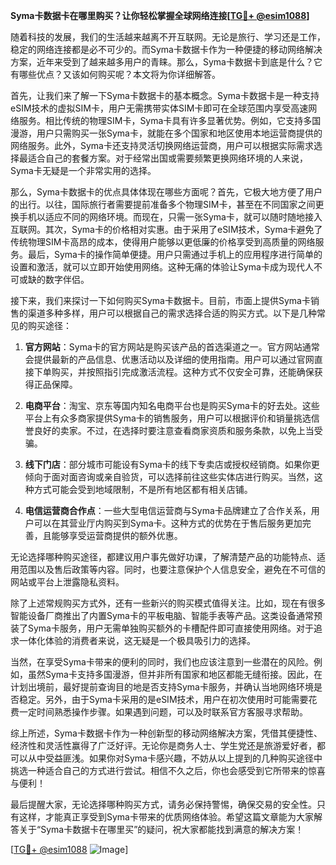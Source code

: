 **Syma卡数据卡在哪里购买？让你轻松掌握全球网络连接[[TG💪+ @esim1088](https://t.me/s/esim1088)]**

随着科技的发展，我们的生活越来越离不开互联网。无论是旅行、学习还是工作，稳定的网络连接都是必不可少的。而Syma卡数据卡作为一种便捷的移动网络解决方案，近年来受到了越来越多用户的青睐。那么，Syma卡数据卡到底是什么？它有哪些优点？又该如何购买呢？本文将为你详细解答。

首先，让我们来了解一下Syma卡数据卡的基本概念。Syma卡数据卡是一种支持eSIM技术的虚拟SIM卡，用户无需携带实体SIM卡即可在全球范围内享受高速网络服务。相比传统的物理SIM卡，Syma卡具有许多显著优势。例如，它支持多国漫游，用户只需购买一张Syma卡，就能在多个国家和地区使用本地运营商提供的网络服务。此外，Syma卡还支持灵活切换网络运营商，用户可以根据实际需求选择最适合自己的套餐方案。对于经常出国或需要频繁更换网络环境的人来说，Syma卡无疑是一个非常实用的选择。

那么，Syma卡数据卡的优点具体体现在哪些方面呢？首先，它极大地方便了用户的出行。以往，国际旅行者需要提前准备多个物理SIM卡，甚至在不同国家之间更换手机以适应不同的网络环境。而现在，只需一张Syma卡，就可以随时随地接入互联网。其次，Syma卡的价格相对实惠。由于采用了eSIM技术，Syma卡避免了传统物理SIM卡高昂的成本，使得用户能够以更低廉的价格享受到高质量的网络服务。最后，Syma卡的操作简单便捷。用户只需通过手机上的应用程序进行简单的设置和激活，就可以立即开始使用网络。这种无痛的体验让Syma卡成为现代人不可或缺的数字伴侣。

接下来，我们来探讨一下如何购买Syma卡数据卡。目前，市面上提供Syma卡销售的渠道多种多样，用户可以根据自己的需求选择合适的购买方式。以下是几种常见的购买途径：

1. **官方网站**：Syma卡的官方网站是购买该产品的首选渠道之一。官方网站通常会提供最新的产品信息、优惠活动以及详细的使用指南。用户可以通过官网直接下单购买，并按照指引完成激活流程。这种方式不仅安全可靠，还能确保获得正品保障。

2. **电商平台**：淘宝、京东等国内知名电商平台也是购买Syma卡的好去处。这些平台上有众多商家提供Syma卡的销售服务，用户可以根据评价和销量挑选信誉良好的卖家。不过，在选择时要注意查看商家资质和服务条款，以免上当受骗。

3. **线下门店**：部分城市可能设有Syma卡的线下专卖店或授权经销商。如果你更倾向于面对面咨询或亲自验货，可以选择前往这些实体店进行购买。当然，这种方式可能会受到地域限制，不是所有地区都有相关店铺。

4. **电信运营商合作点**：一些大型电信运营商与Syma卡品牌建立了合作关系，用户可以在其营业厅内购买到Syma卡。这种方式的优势在于售后服务更加完善，且能够享受运营商提供的额外优惠。

无论选择哪种购买途径，都建议用户事先做好功课，了解清楚产品的功能特点、适用范围以及售后政策等内容。同时，也要注意保护个人信息安全，避免在不可信的网站或平台上泄露隐私资料。

除了上述常规购买方式外，还有一些新兴的购买模式值得关注。比如，现在有很多智能设备厂商推出了内置Syma卡的平板电脑、智能手表等产品。这类设备通常预装了Syma卡服务，用户无需单独购买额外的卡槽配件即可直接使用网络。对于追求一体化体验的消费者来说，这无疑是一个极具吸引力的选择。

当然，在享受Syma卡带来的便利的同时，我们也应该注意到一些潜在的风险。例如，虽然Syma卡支持多国漫游，但并非所有国家和地区都能无缝衔接。因此，在计划出境前，最好提前查询目的地是否支持Syma卡服务，并确认当地网络环境是否稳定。另外，由于Syma卡采用的是eSIM技术，用户在初次使用时可能需要花费一定时间熟悉操作步骤。如果遇到问题，可以及时联系官方客服寻求帮助。

综上所述，Syma卡数据卡作为一种创新型的移动网络解决方案，凭借其便捷性、经济性和灵活性赢得了广泛好评。无论你是商务人士、学生党还是旅游爱好者，都可以从中受益匪浅。如果你对Syma卡感兴趣，不妨从以上提到的几种购买途径中挑选一种适合自己的方式进行尝试。相信不久之后，你也会感受到它所带来的惊喜与便利！

最后提醒大家，无论选择哪种购买方式，请务必保持警惕，确保交易的安全性。只有这样，才能真正享受到Syma卡带来的优质网络体验。希望这篇文章能为大家解答关于“Syma卡数据卡在哪里买”的疑问，祝大家都能找到满意的解决方案！

[[TG💪+ @esim1088](https://t.me/s/esim1088) ![Image](https://i.postimg.cc/4NQfJmqS/Snipaste-2025-05-13-00-14-12.png)]